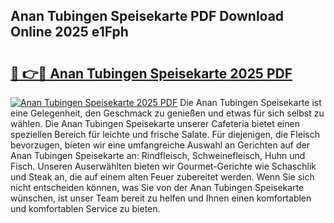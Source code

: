 ## Anan Tubingen Speisekarte PDF Download Online 2025 e1Fph

# <h2><a href="http://gcdp90.nevu.top/?p=Anan+Tubingen+Speisekarte">🔗 👉🔴 Anan Tubingen Speisekarte 2025 PDF</a></h2>

[![Anan Tubingen Speisekarte 2025 PDF](https://i.imgur.com/dBaPXMq.png)](http://gcdp90.nevu.top/?p=Anan+Tubingen+Speisekarte)
Die Anan Tubingen Speisekarte ist eine Gelegenheit, den Geschmack zu genießen und etwas für sich selbst zu wählen. Die Anan Tubingen Speisekarte unserer Cafeteria bietet einen speziellen Bereich für leichte und frische Salate. Für diejenigen, die Fleisch bevorzugen, bieten wir eine umfangreiche Auswahl an Gerichten auf der Anan Tubingen Speisekarte an: Rindfleisch, Schweinefleisch, Huhn und Fisch. Unseren Auserwählten bieten wir Gourmet-Gerichte wie Schaschlik und Steak an, die auf einem alten Feuer zubereitet werden. Wenn Sie sich nicht entscheiden können, was Sie von der Anan Tubingen Speisekarte wünschen, ist unser Team bereit zu helfen und Ihnen einen komfortablen und komfortablen Service zu bieten.
